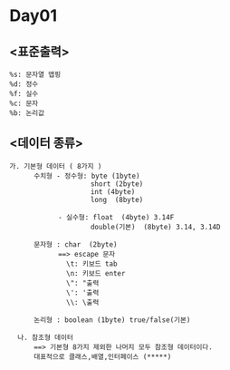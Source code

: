 # Day01

  ## <표준출력>
    %s: 문자열 맵핑
    %d: 정수
    %f: 실수
    %c: 문자  
    %b: 논리값

  ## <데이터 종류>
    가. 기본형 데이터 ( 8가지 )
          수치형 - 정수형: byte (1byte)
                        short (2byte)
                        int (4byte)
                        long  (8byte)

                - 실수형: float  (4byte) 3.14F
                        double(기본)  (8byte) 3.14, 3.14D

          문자형 : char  (2byte)
                ==> escape 문자
                  \t: 키보드 tab
                  \n: 키보드 enter
                  \": "출력
                  \': '출력
                  \\: \출력

          논리형 : boolean (1byte) true/false(기본)

      나. 참조형 데이터
          ==> 기본형 8가지 제외한 나머지 모두 참조형 데이터이다.
          대표적으로 클래스,배열,인터페이스 (*****)
